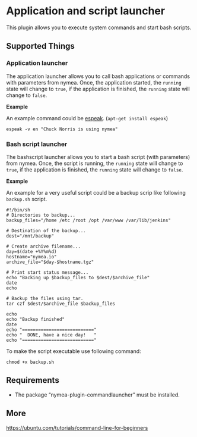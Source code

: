 # Application and script launcher

This plugin allows you to execute system commands and start bash scripts.

## Supported Things

### Application launcher

The application launcher allows you to call bash applications or commands with parameters from nymea.
Once, the application started, the `running` state will change to `true`, if the application
is finished, the `running` state will change to `false`.

**Example**

An example command could be [espeak](http://linux.die.net/man/1/espeak). (`apt-get install espeak`)

    espeak -v en "Chuck Norris is using nymea"

### Bash script launcher

The bashscript launcher allows you to start a bash script (with parameters)
from nymea. Once, the script is running, the `running` state will change to `true`, if the application
is finished, the `running` state will change to `false`.

**Example**

An example for a very useful script could be a backup scrip like following `backup.sh` script.


    #!/bin/sh
    # Directories to backup...
    backup_files="/home /etc /root /opt /var/www /var/lib/jenkins"

    # Destination of the backup...
    dest="/mnt/backup"

    # Create archive filename...
    day=$(date +%Y%m%d)
    hostname="nymea.io"
    archive_file="$day-$hostname.tgz"

    # Print start status message...
    echo "Backing up $backup_files to $dest/$archive_file"
    date
    echo

    # Backup the files using tar.
    tar czf $dest/$archive_file $backup_files

    echo
    echo "Backup finished"
    date
    echo "==========================="
    echo "  DONE, have a nice day!   "
    echo "==========================="


To make the script executable use following command:

    chmod +x backup.sh

## Requirements

* The package “nymea-plugin-commandlauncher” must be installed.

## More

https://ubuntu.com/tutorials/command-line-for-beginners
